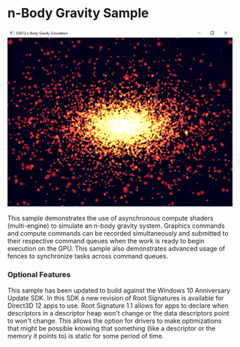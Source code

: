 # n-Body Gravity Sample
![nBodyGravity GUI](src/D3D12nBodyGravity.PNG)

This sample demonstrates the use of asynchronous compute shaders (multi-engine) to simulate an n-body gravity system. Graphics commands and compute commands can be recorded simultaneously and submitted to their respective command queues when the work is ready to begin execution on the GPU. This sample also demonstrates advanced usage of fences to synchronize tasks across command queues.

### Optional Features
This sample has been updated to build against the Windows 10 Anniversary Update SDK. In this SDK a new revision of Root Signatures is available for Direct3D 12 apps to use. Root Signature 1.1 allows for apps to declare when descriptors in a descriptor heap won't change or the data descriptors point to won't change.  This allows the option for drivers to make optimizations that might be possible knowing that something (like a descriptor or the memory it points to) is static for some period of time.